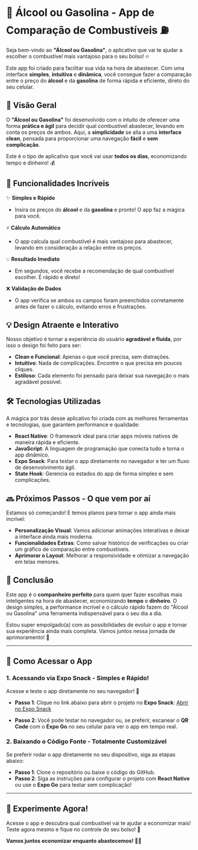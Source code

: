 # 🚗 **Álcool ou Gasolina** - App de Comparação de Combustíveis ⛽

Seja bem-vindo ao **"Álcool ou Gasolina"**, o aplicativo que vai te ajudar a escolher o combustível mais vantajoso para o seu bolso! 🔥

Este app foi criado para facilitar sua vida na hora de abastecer. Com uma interface **simples**, **intuitiva** e **dinâmica**, você consegue fazer a comparação entre o preço do **álcool** e da **gasolina** de forma rápida e eficiente, direto do seu celular.


## 📌 **Visão Geral**

O **"Álcool ou Gasolina"** foi desenvolvido com o intuito de oferecer uma forma **prática e ágil** para decidir qual combustível abastecer, levando em conta os preços de ambos. Aqui, a **simplicidade** se alia a uma **interface clean**, pensada para proporcionar uma navegação **fácil** e **sem complicação**.

Este é o tipo de aplicativo que você vai usar **todos os dias**, economizando tempo e dinheiro! 💰


## 🚀 **Funcionalidades Incríveis**

✨ **Simples e Rápido**  
- Insira os preços do **álcool** e da **gasolina** e pronto! O app faz a mágica para você.

⚡ **Cálculo Automático**  
- O app calcula qual combustível é mais vantajoso para abastecer, levando em consideração a relação entre os preços.

💡 **Resultado Imediato**  
- Em segundos, você recebe a recomendação de qual combustível escolher. É rápido e direto!

❌ **Validação de Dados**  
- O app verifica se ambos os campos foram preenchidos corretamente antes de fazer o cálculo, evitando erros e frustrações.


## 💡 **Design Atraente e Interativo**

Nosso objetivo é tornar a experiência do usuário **agradável e fluida**, por isso o design foi feito para ser:

- **Clean e Funcional**: Apenas o que você precisa, sem distrações.
- **Intuitivo**: Nada de complicações. Encontre o que precisa em poucos cliques.
- **Estiloso**: Cada elemento foi pensado para deixar sua navegação o mais agradável possível.


## 🛠️ **Tecnologias Utilizadas**

A mágica por trás desse aplicativo foi criada com as melhores ferramentas e tecnologias, que garantem performance e qualidade:

- **React Native**: O framework ideal para criar apps móveis nativos de maneira rápida e eficiente.
- **JavaScript**: A linguagem de programação que conecta tudo e torna o app dinâmico.
- **Expo Snack**: Para testar o app diretamente no navegador e ter um fluxo de desenvolvimento ágil.
- **State Hook**: Gerencia os estados do app de forma simples e sem complicações.
  

## 🔜 **Próximos Passos - O que vem por aí**

Estamos só começando! E temos planos para tornar o app ainda mais incrível:

- **Personalização Visual**: Vamos adicionar animações interativas e deixar a interface ainda mais moderna.
- **Funcionalidades Extras**: Como salvar histórico de verificações ou criar um gráfico de comparação entre combustíveis.
- **Aprimorar o Layout**: Melhorar a responsividade e otimizar a navegação em telas menores.


## 🎯 **Conclusão**

Este app é o **companheiro perfeito** para quem quer fazer escolhas mais inteligentes na hora de abastecer, economizando **tempo** e **dinheiro**. O design simples, a performance incrível e o cálculo rápido fazem do "Álcool ou Gasolina" uma ferramenta indispensável para o seu dia a dia.

Estou super empolgado(a) com as possibilidades de evoluir o app e tornar sua experiência ainda mais completa. Vamos juntos nessa jornada de aprimoramento! 🚀

---

## 📲 **Como Acessar o App**

### 1. **Acessando via Expo Snack - Simples e Rápido!**
Acesse e teste o app diretamente no seu navegador! 🎉

- **Passo 1**: Clique no link abaixo para abrir o projeto no **Expo Snack**:
  [Abrir no Expo Snack](https://snack.expo.dev/)  

- **Passo 2**: Você pode testar no navegador ou, se preferir, escanear o **QR Code** com o **Expo Go** no seu celular para ver o app em tempo real.


### 2. **Baixando o Código Fonte - Totalmente Customizável**
Se preferir rodar o app diretamente no seu dispositivo, siga as etapas abaixo:

- **Passo 1**: Clone o repositório ou baixe o código do GitHub.
- **Passo 2**: Siga as instruções para configurar o projeto com **React Native** ou use o **Expo Go** para testar sem complicação!

---

## 🌟 **Experimente Agora!**

Acesse o app e descubra qual combustível vai te ajudar a economizar mais! Teste agora mesmo e fique no controle do seu bolso! 💸


**Vamos juntos economizar enquanto abastecemos! 🚗💡**


